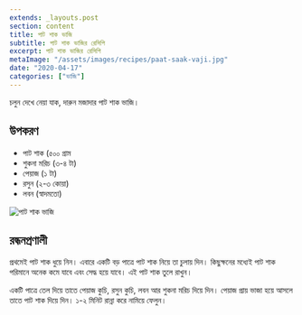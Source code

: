```yaml
---
extends: _layouts.post
section: content
title: পাট শাক ভাজি
subtitle: পাট শাক ভাজির রেসিপি
excerpt: পাট শাক ভাজির রেসিপি
metaImage: "/assets/images/recipes/paat-saak-vaji.jpg"
date: "2020-04-17"
categories: ["ভাজি"]
---
```


চলুন দেখে নেয়া যাক, দারুন মজাদার পাট শাক ভাজি।

## উপকরণ

- পাট শাক (৫০০ গ্রাম
- শুকনা মরিচ (৩-৪ টা)
- পেয়াজ (১ টা)
- রসুন (২-৩ কোয়া)
- লবন (স্বাদমতো)

![পাট শাক ভাজি](/assets/images/recipes/paat-saak-vaji.jpg)

## রন্ধনপ্রণালী

প্রথমেই পাট শাক ধুয়ে নিন। এবারে একটি বড় পাত্রে পাট শাক নিয়ে তা চুলায় দিন। কিছুক্ষনের মধ্যেই পাট শাক
পরিমানে অনেক কমে যাবে এবং সেদ্ধ হয়ে যাবে। এই পাট শাক তুলে রাখুন।

একটি পাত্রে তেল দিয়ে তাতে পেয়াজ কুচি, রসুন কুচি, লবন আর শুকনা মরিচ দিয়ে দিন। পেয়াজ প্রায় ভাজা হয়ে
আসলে তাতে পাট শাক দিয়ে দিন। ১-২ মিনিট রান্না করে নামিয়ে ফেলুন।
